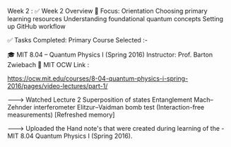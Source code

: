 Week 2 : ✅ Week 2 Overview 🎯 Focus: Orientation Choosing primary learning resources Understanding foundational quantum concepts Setting up GitHub workflow

✅ Tasks Completed: Primary Course Selected :-

🎓 MIT 8.04 – Quantum Physics I (Spring 2016) Instructor: Prof. Barton Zwiebach 🔗 MIT OCW Link : 

https://ocw.mit.edu/courses/8-04-quantum-physics-i-spring-2016/pages/video-lectures/part-1/

---> Watched Lecture 2 Superposition of states Entanglement Mach–Zehnder interferometer Elitzur–Vaidman bomb test (Interaction-free measurements) [Refreshed memory]

---> Uploaded the Hand note's that were created during learning of the  - MIT 8.04 Quantum Physics I (Spring 2016).
